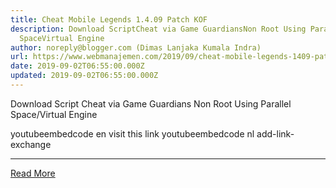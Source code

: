 ```yaml
---
title: Cheat Mobile Legends 1.4.09 Patch KOF
description: Download ScriptCheat via Game GuardiansNon Root Using Parallel
  SpaceVirtual Engine
author: noreply@blogger.com (Dimas Lanjaka Kumala Indra)
url: https://www.webmanajemen.com/2019/09/cheat-mobile-legends-1409-patch-kof.html
date: 2019-09-02T06:55:00.000Z
updated: 2019-09-02T06:55:00.000Z
---
```


Download Script
Cheat via Game Guardians
Non Root Using Parallel Space/Virtual Engine
 
youtubeembedcode en
visit this link
youtubeembedcode nl
add-link-exchange<hr/> <a href="https://www.webmanajemen.com/2019/09/cheat-mobile-legends-1409-patch-kof.html" rel="follow" class="button" id="read-more">Read More</a>